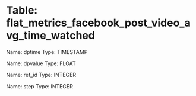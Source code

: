 Table: flat_metrics_facebook_post_video_avg_time_watched
========================================================

Name: dptime
Type: TIMESTAMP

Name: dpvalue
Type: FLOAT

Name: ref_id
Type: INTEGER

Name: step
Type: INTEGER

